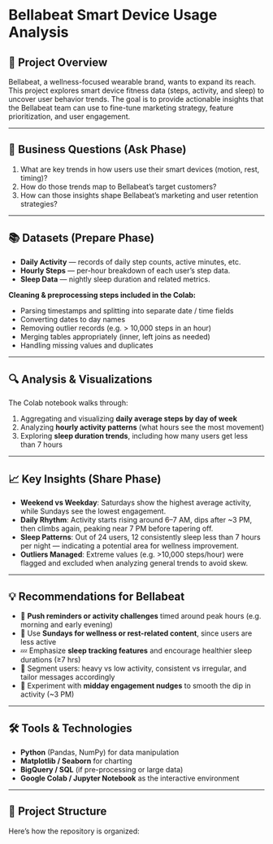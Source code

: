 # Bellabeat Smart Device Usage Analysis

## 🧭 Project Overview  
Bellabeat, a wellness-focused wearable brand, wants to expand its reach. This project explores smart device fitness data (steps, activity, and sleep) to uncover user behavior trends. The goal is to provide actionable insights that the Bellabeat team can use to fine-tune marketing strategy, feature prioritization, and user engagement.

---

## 🎯 Business Questions (Ask Phase)  
1. What are key trends in how users use their smart devices (motion, rest, timing)?  
2. How do those trends map to Bellabeat’s target customers?  
3. How can those insights shape Bellabeat’s marketing and user retention strategies?

---

## 📚 Datasets (Prepare Phase)  
- **Daily Activity** — records of daily step counts, active minutes, etc.  
- **Hourly Steps** — per-hour breakdown of each user’s step data.  
- **Sleep Data** — nightly sleep duration and related metrics.  

**Cleaning & preprocessing steps included in the Colab:**
- Parsing timestamps and splitting into separate date / time fields  
- Converting dates to day names  
- Removing outlier records (e.g. > 10,000 steps in an hour)  
- Merging tables appropriately (inner, left joins as needed)  
- Handling missing values and duplicates  

---

## 🔍 Analysis & Visualizations  
The Colab notebook walks through:

1. Aggregating and visualizing **daily average steps by day of week**  
2. Analyzing **hourly activity patterns** (what hours see the most movement)  
3. Exploring **sleep duration trends**, including how many users get less than 7 hours  



---

## 📈 Key Insights (Share Phase)  
- **Weekend vs Weekday**: Saturdays show the highest average activity, while Sundays see the lowest engagement.  
- **Daily Rhythm**: Activity starts rising around 6–7 AM, dips after ~3 PM, then climbs again, peaking near 7 PM before tapering off.  
- **Sleep Patterns**: Out of 24 users, 12 consistently sleep less than 7 hours per night — indicating a potential area for wellness improvement.  
- **Outliers Managed**: Extreme values (e.g. >10,000 steps/hour) were flagged and excluded when analyzing general trends to avoid skew.

---

## 💡 Recommendations for Bellabeat  
- 🔔 **Push reminders or activity challenges** timed around peak hours (e.g. morning and early evening)  
- 🌙 Use **Sundays for wellness or rest-related content**, since users are less active  
- 💤 Emphasize **sleep tracking features** and encourage healthier sleep durations (≥7 hrs)  
- 🎯 Segment users: heavy vs low activity, consistent vs irregular, and tailor messages accordingly  
- 🧪 Experiment with **midday engagement nudges** to smooth the dip in activity (~3 PM)

---

## 🛠 Tools & Technologies  
- **Python** (Pandas, NumPy) for data manipulation  
- **Matplotlib / Seaborn** for charting  
- **BigQuery / SQL** (if pre-processing or large data)  
- **Google Colab / Jupyter Notebook** as the interactive environment  

---

## 📂 Project Structure  
Here’s how the repository is organized:

